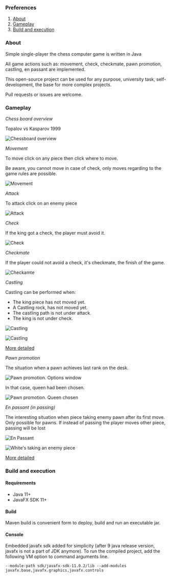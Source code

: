 ### Preferences

1. [About](#about)
2. [Gameplay](#gameplay)
3. [Build and execution](#build-and-execution)


### About


Simple single-player the chess computer game is written in Java

All game actions such as: movement, check, checkmate, pawn promotion, castling, en passant are implemented.

This open-source project can be used for any purpose, university task, self-development, the base for more complex projects.

Pull requests or issues are welcome.


### Gameplay


*Chess board overview*

Topalov vs Kasparov 1999

![Chessboard overview](https://github.com/kurisumakise2011/chess/raw/master/readme/chessboard.png)

*Movement*

To move click on any piece then click where to move.

Be aware, you cannot move in case of check, only moves regarding to the game rules are possible.

![Movement](https://github.com/kurisumakise2011/chess/raw/master/readme/movement.png)

*Attack*

To attack click on an enemy piece

![Attack](https://github.com/kurisumakise2011/chess/raw/master/readme/struggle.png)

*Check*

If the king got a check, the player must avoid it.

![Check](https://github.com/kurisumakise2011/chess/raw/master/readme/check.png)

*Checkmate*

If the player could not avoid a check, it's checkmate, the finish of the game.

![Checkamte](https://github.com/kurisumakise2011/chess/raw/master/readme/checkmate.png)


*Castling*

Castling can be performed when:

* The king piece has not moved yet.
* A Castling rock, has not moved yet.
* The castling path is not under attack.
* The king is not under check.

![Castling](https://github.com/kurisumakise2011/chess/raw/master/readme/castling_1.png)

![Castling](https://github.com/kurisumakise2011/chess/raw/master/readme/castling_2.png)

[More detailed](https://en.wikipedia.org/wiki/Castling)


*Pawn promotion*


The situation when a pawn achieves last rank on the desk.

![Pawn promotion. Options window](https://github.com/kurisumakise2011/chess/raw/master/readme/promotion_1.png)

In that case, queen had been chosen.

![Pawn promotion. Queen chosen](https://github.com/kurisumakise2011/chess/raw/master/readme/promotion_2.png)

*En passant (in passing)*

The interesting situation when piece taking enemy pawn after its first move.
Only possible for pawns. If instead of passing the player moves other piece, passing will be lost

![En Passant](https://github.com/kurisumakise2011/chess/raw/master/readme/passant_1.png)

![White's taking an enemy piece](https://github.com/kurisumakise2011/chess/raw/master/readme/passant_2.png)

[More detailed](https://en.wikipedia.org/wiki/En_passant)


### Build and execution

#### Requirements

* Java 11+
* JavaFX SDK 11+

#### Build

Maven build is convenient form to deploy, build and run an executable jar.


#### Console

Embedded javafx sdk added for simplicity (after 9 java release version, javafx is not a part of JDK anymore). To run the compiled project, add the following VM option to command arguments line.

```--module-path sdk/javafx-sdk-11.0.2/lib --add-modules javafx.base,javafx.graphics,javafx.controls```

